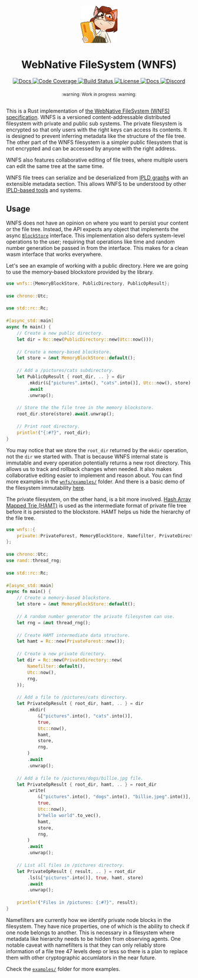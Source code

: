 <div align="center">
  <a href="https://github.com/wnfs-wg" target="_blank">
    <img src="../assets/logo.png" alt="Fission Logo" width="100" height="100"></img>
  </a>

  <h1 align="center">WebNative FileSystem (WNFS)</h1>

  <p>
    <a href="https://crates.io/crates/wnfs">
      <img src="https://img.shields.io/crates/v/wnfs?label=crates" alt="Docs">
    </a>
    <a href="https://codecov.io/gh/wnfs-wg/rs-wnfs">
      <img src="https://codecov.io/gh/wnfs-wg/rs-wnfs/branch/main/graph/badge.svg?token=95YHXFMFF4" alt="Code Coverage"/>
    </a>
    <a href="https://github.com/wnfs-wg/rs-wnfs/actions?query=">
      <img src="https://github.com/wnfs-wg/rs-wnfs/actions/workflows/checks.yaml/badge.svg" alt="Build Status">
    </a>
    <a href="https://github.com/wnfs-wg/rs-wnfs/blob/main/LICENSE">
      <img src="https://img.shields.io/badge/License-Apache%202.0-blue.svg" alt="License">
    </a>
    <a href="https://docs.rs/wnfs">
      <img src="https://img.shields.io/static/v1?label=Docs&message=docs.rs&color=blue" alt="Docs">
    </a>
    <a href="https://discord.gg/zAQBDEq">
      <img src="https://img.shields.io/static/v1?label=Discord&message=join%20us!&color=mediumslateblue" alt="Discord">
    </a>
  </p>
</div>

<div align="center"><sub>:warning: Work in progress :warning:</sub></div>

##

This is a Rust implementation of [the WebNative FileSystem (WNFS) specification][wnfs-spec]. WNFS is a versioned content-addressable distributed filesystem with private and public sub systems. The private filesystem is encrypted so that only users with the right keys can access its contents. It is designed to prevent inferring metadata like the structure of the file tree. The other part of the WNFS filesystem is a simpler public filesystem that is not encrypted and can be accessed by anyone with the right address.

WNFS also features collaborative editing of file trees, where multiple users can edit the same tree at the same time.

WNFS file trees can serialize and be deserialized from [IPLD graphs][ipld-spec] with an extensible metadata section. This allows WNFS to be understood by other [IPLD-based tools][npm-ipld-tools] and systems.

## Usage

WNFS does not have an opinion on where you want to persist your content or the file tree. Instead, the API expects any object that implements the async [`BlockStore`][blockstore-trait] interface. This implementation also defers system-level operations to the user; requiring that operations like time and random number generation be passed in from the interface. This makes for a clean wasm interface that works everywhere.

Let's see an example of working with a public directory. Here we are going to use the memory-based blockstore provided by the library.

```rust
use wnfs::{MemoryBlockStore, PublicDirectory, PublicOpResult};

use chrono::Utc;

use std::rc::Rc;

#[async_std::main]
async fn main() {
    // Create a new public directory.
    let dir = Rc::new(PublicDirectory::new(Utc::now()));

    // Create a memory-based blockstore.
    let store = &mut MemoryBlockStore::default();

    // Add a /pictures/cats subdirectory.
    let PublicOpResult { root_dir, .. } = dir
        .mkdir(&["pictures".into(), "cats".into()], Utc::now(), store)
        .await
        .unwrap();

    // Store the the file tree in the memory blockstore.
    root_dir.store(store).await.unwrap();

    // Print root directory.
    println!("{:#?}", root_dir);
}
```

You may notice that we store the `root_dir` returned by the `mkdir` operation, not the `dir` we started with. That is because WNFS internal state is immutable and every operation potentially returns a new root directory. This allows us to track and rollback changes when needed. It also makes collaborative editing easier to implement and reason about. You can find more examples in the [`wnfs/examples/`][wnfs-examples] folder. And there is a basic demo of the filesystem immutability [here][wnfs-graph-demo].

The private filesystem, on the other hand, is a bit more involved. [Hash Array Mapped Trie (HAMT)][hamt-wiki] is used as the intermediate format of private file tree before it is persisted to the blockstore. HAMT helps us hide the hierarchy of the file tree.

```rust
use wnfs::{
    private::PrivateForest, MemoryBlockStore, Namefilter, PrivateDirectory, PrivateOpResult,
};

use chrono::Utc;
use rand::thread_rng;

use std::rc::Rc;

#[async_std::main]
async fn main() {
    // Create a memory-based blockstore.
    let store = &mut MemoryBlockStore::default();

    // A random number generator the private filesystem can use.
    let rng = &mut thread_rng();

    // Create HAMT intermediate data structure.
    let hamt = Rc::new(PrivateForest::new());

    // Create a new private directory.
    let dir = Rc::new(PrivateDirectory::new(
        Namefilter::default(),
        Utc::now(),
        rng,
    ));

    // Add a file to /pictures/cats directory.
    let PrivateOpResult { root_dir, hamt, .. } = dir
        .mkdir(
            &["pictures".into(), "cats".into()],
            true,
            Utc::now(),
            hamt,
            store,
            rng,
        )
        .await
        .unwrap();

    // Add a file to /pictures/dogs/billie.jpg file.
    let PrivateOpResult { root_dir, hamt, .. } = root_dir
        .write(
            &["pictures".into(), "dogs".into(), "billie.jpeg".into()],
            true,
            Utc::now(),
            b"hello world".to_vec(),
            hamt,
            store,
            rng,
        )
        .await
        .unwrap();

    // List all files in /pictures directory.
    let PrivateOpResult { result, .. } = root_dir
        .ls(&["pictures".into()], true, hamt, store)
        .await
        .unwrap();

    println!("Files in /pictures: {:#?}", result);
}
```

Namefilters are currently how we identify private node blocks in the filesystem. They have nice properties, one of which is the ability to check if one node belongs to another. This is necessary in a filesystem where metadata like hierarchy needs to be hidden from observing agents. One notable caveat with namefilters is that they can only reliably store information of a file tree 47 levels deep or less so there is a plan to replace them with other cryptographic accumlators in the near future.

Check the [`examples/`][wnfs-examples] folder for more examples.

[blockstore-trait]: wnfs/common/blockstore.rs#L30-L86
[hamt-wiki]: https://en.wikipedia.org/wiki/Hash_array_mapped_trie
[ipld-spec]: https://ipld.io/
[npm-ipld-tools]: https://www.npmjs.com/search?q=ipld
[wnfs-examples]: examples/
[wnfs-graph-demo]: https://calm-thin-barista.fission.app
[wnfs-spec]: https://github.com/wnfs-wg/spec
[wnfs-wasm-readme]: wnfs-wasm/README.md
